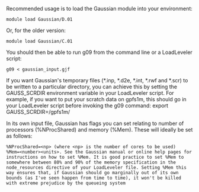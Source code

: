 Recommended usage is to load the Gaussian module into your environment:

    module load Gaussian/D.01

Or, for the older version:

    module load Gaussian/C.01

You should then be able to run g09 from the command line or a LoadLeveler script:

    g09 < gaussian_input.gjf

If you want Gaussian's temporary files (*.inp, *.d2e, *.int, *.rwf and *.scr) to be written to a particular directory, you can achieve this by setting the GAUSS_SCRDIR environment variable in your LoadLeveler script. For example, if you want to put your scratch data on gpfs1m, this should go in your LoadLeveler script before invoking the g09 command:
export GAUSS_SCRDIR=/gpfs1m/<directory>

In its own input file, Gaussian has flags you can set relating to number of processors (%NProcShared) and memory (%Mem). These will ideally be set as follows:

    %NProcShared=<np> (where <np> is the number of cores to be used)
    %Mem=<number><units>. See the Gaussian manual or online help pages for instructions on how to set %Mem. It is good practice to set %Mem to somewhere between 80% and 90% of the memory specification in the node_resources directive of your LoadLeveler file. Setting %Mem this way ensures that, if Gaussian should go marginally out of its own bounds (as I've seen happen from time to time), it won't be killed with extreme prejudice by the queueing system
